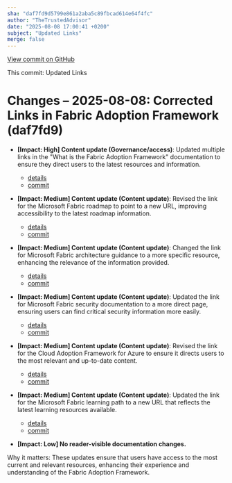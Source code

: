 ```yaml
---
sha: "daf7fd9d5799e861a2aba5c89fbcad614e64f4fc"
author: "TheTrustedAdvisor"
date: "2025-08-08 17:00:41 +0200"
subject: "Updated Links"
merge: false
---
```


[View commit on GitHub](https://github.com/TheTrustedAdvisor/FabricAdoptionFramework/commit/daf7fd9d5799e861a2aba5c89fbcad614e64f4fc)

This commit: Updated Links

# Changes – 2025-08-08: Corrected Links in Fabric Adoption Framework (daf7fd9)

- **[Impact: High] Content update (Governance/access)**: Updated multiple links in the "What is the Fabric Adoption Framework" documentation to ensure they direct users to the latest resources and information. 
   - [details](/docs/about/changes/2025-08-08-updated-links)
   - [commit](https://github.com/TheTrustedAdvisor/FabricAdoptionFramework/commit/daf7fd9d5799e861a2aba5c89fbcad614e64f4fc)

- **[Impact: Medium] Content update (Content update)**: Revised the link for the Microsoft Fabric roadmap to point to a new URL, improving accessibility to the latest roadmap information.
   - [details](/docs/about/changes/2025-08-08-updated-links)
   - [commit](https://github.com/TheTrustedAdvisor/FabricAdoptionFramework/commit/daf7fd9d5799e861a2aba5c89fbcad614e64f4fc)

- **[Impact: Medium] Content update (Content update)**: Changed the link for Microsoft Fabric architecture guidance to a more specific resource, enhancing the relevance of the information provided.
   - [details](/docs/about/changes/2025-08-08-updated-links)
   - [commit](https://github.com/TheTrustedAdvisor/FabricAdoptionFramework/commit/daf7fd9d5799e861a2aba5c89fbcad614e64f4fc)

- **[Impact: Medium] Content update (Content update)**: Updated the link for Microsoft Fabric security documentation to a more direct page, ensuring users can find critical security information more easily.
   - [details](/docs/about/changes/2025-08-08-updated-links)
   - [commit](https://github.com/TheTrustedAdvisor/FabricAdoptionFramework/commit/daf7fd9d5799e861a2aba5c89fbcad614e64f4fc)

- **[Impact: Medium] Content update (Content update)**: Revised the link for the Cloud Adoption Framework for Azure to ensure it directs users to the most relevant and up-to-date content.
   - [details](/docs/about/changes/2025-08-08-updated-links)
   - [commit](https://github.com/TheTrustedAdvisor/FabricAdoptionFramework/commit/daf7fd9d5799e861a2aba5c89fbcad614e64f4fc)

- **[Impact: Medium] Content update (Content update)**: Updated the link for the Microsoft Fabric learning path to a new URL that reflects the latest learning resources available.
   - [details](/docs/about/changes/2025-08-08-updated-links)
   - [commit](https://github.com/TheTrustedAdvisor/FabricAdoptionFramework/commit/daf7fd9d5799e861a2aba5c89fbcad614e64f4fc)

- **[Impact: Low] No reader-visible documentation changes.**

Why it matters: These updates ensure that users have access to the most current and relevant resources, enhancing their experience and understanding of the Fabric Adoption Framework.
